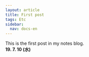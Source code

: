 ```yaml
---
layout: article
title: First post
tags: Etc
sidebar:
  nav: docs-en
---
```


This is the first post in my notes blog.  
**19. 7. 10 (水)**
